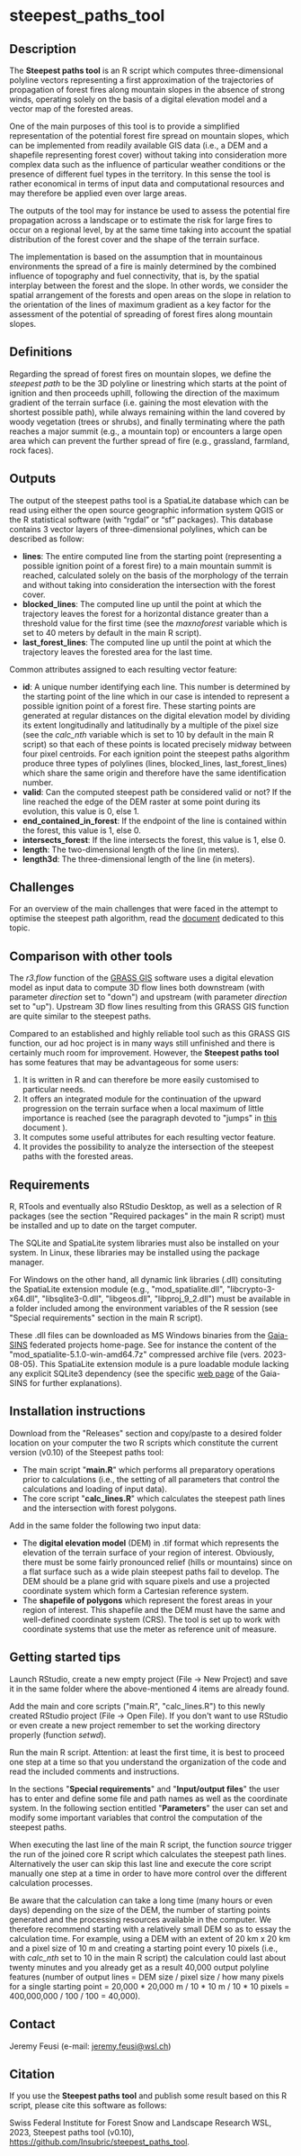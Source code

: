 # steepest_paths_tool

Description
-----------
The **Steepest paths tool** is an R script which computes three-dimensional polyline vectors representing a first approximation of the trajectories of propagation of forest fires along mountain slopes in the absence of strong winds, operating solely on the basis of a digital elevation model and a vector map of the forested areas.

One of the main purposes of this tool is to provide a simplified representation of the potential forest fire spread on mountain slopes, which can be implemented from readily available GIS data (i.e., a DEM and a shapefile representing forest cover) without taking into consideration more complex data such as the influence of particular weather conditions or the presence of different fuel types in the territory.
In this sense the tool is rather economical in terms of input data and computational resources and may therefore be applied even over large areas. 

The outputs of the tool may for instance be used to assess the potential fire propagation across a landscape or to estimate the risk for large fires to occur on a regional level, by at the same time taking into account the spatial distribution of the forest cover and the shape of the terrain surface.

The implementation is based on the assumption that in mountainous environments the spread of a fire is mainly determined by the combined influence of topography and fuel connectivity, that is, by the spatial interplay between the forest and the slope. In other words, we consider the spatial arrangement of the forests and open areas on the slope in relation to the orientation of the lines of maximum gradient as a key factor for the assessment of the potential of spreading of forest fires along mountain slopes.

Definitions
----------------------
Regarding the spread of forest fires on mountain slopes, we define the _steepest path_ to be the 3D polyline or linestring which starts at the point of ignition and then proceeds uphill, following the direction of the maximum gradient of the terrain surface (i.e. gaining the most elevation with the shortest possible path), while always remaining within the land covered by woody vegetation (trees or shrubs), and finally terminating where the path reaches a major summit (e.g., a mountain top) or encounters a large open area which can prevent the further spread of fire (e.g., grassland, farmland, rock faces).

Outputs
----------------------
The output of the steepest paths tool is a SpatiaLite database which can be read using either the open source geographic information system QGIS or the R statistical software (with “rgdal” or “sf” packages).
This database contains 3 vector layers of three-dimensional polylines, which can be described as follow:
* **lines**: The entire computed line from the starting point (representing a possible ignition point of a forest fire) to a main mountain summit is reached, calculated solely on the basis of the morphology of the terrain and without taking into consideration the intersection with the forest cover.
* **blocked_lines**: The computed line up until the point at which the trajectory leaves the forest for a horizontal distance greater than a threshold value for the first time (see the _maxnoforest_ variable which is set to 40 meters by default in the main R script).
* **last_forest_lines**: The computed line up until the point at which the trajectory leaves the forested area for the last time.

Common attributes assigned to each resulting vector feature:
* **id**: A unique number identifying each line. This number is determined by the starting point of the line which in our case is intended to represent a possible ignition point of a forest fire. These starting points are generated at regular distances on the digital elevation model by dividing its extent longitudinally and latitudinally by a multiple of the pixel size (see the _calc_nth_ variable which is set to 10 by default in the main R script) so that each of these points is located precisely midway between four pixel centroids. For each ignition point the steepest paths algorithm produce three types of polylines (lines, blocked_lines, last_forest_lines) which share the same origin and therefore have the same identification number.
* **valid**: Can the computed steepest path be considered valid or not? If the line reached the edge of the DEM raster at some point during its evolution, this value is 0, else 1.
* **end_contained_in_forest**: If the endpoint of the line is contained within the forest, this value is 1, else 0.
* **intersects_forest**: If the line intersects the forest, this value is 1, else 0.
* **length**: The two-dimensional length of the line (in meters).
* **length3d**: The three-dimensional length of the line (in meters).

Challenges
----------------------
For an overview of the main challenges that were faced in the attempt to optimise the steepest path algorithm, read the [document](https://github.com/Insubric/steepest_paths_tool/blob/master/Challenges.md) dedicated to this topic.

Comparison with other tools
----------------------
The _r3.flow_ function of the [GRASS GIS](https://grass.osgeo.org/) software uses a digital elevation model as input data to compute 3D flow lines both downstream (with parameter _direction_ set to "down") and upstream (with parameter _direction_ set to "up").
Upstream 3D flow lines resulting from this GRASS GIS function are quite similar to the steepest paths.

Compared to an established and highly reliable tool such as this GRASS GIS function, our ad hoc project is in many ways still unfinished and there is certainly much room for improvement.
However, the **Steepest paths tool** has some features that may be advantageous for some users:
1) It is written in R and can therefore be more easily customised to particular needs.
2) It offers an integrated module for the continuation of the upward progression on the terrain surface when a local maximum of little importance is reached (see the paragraph devoted to "jumps" in [this](https://github.com/Insubric/steepest_paths_tool/blob/master/Challenges.md) document ).
3) It computes some useful attributes for each resulting vector feature.
4) It provides the possibility to analyze the intersection of the steepest paths with the forested areas.

Requirements
----------------------
R, RTools and eventually also RStudio Desktop, as well as a selection of R packages (see the section "Required packages" in the main R script) must be installed and up to date on the target computer.

The SQLite and SpatiaLite system libraries must also be installed on your system. In Linux, these libraries may be installed using the package manager.

For Windows on the other hand, all dynamic link libraries (.dll) consituting the SpatiaLite extension module (e.g., "mod_spatialite.dll", "libcrypto-3-x64.dll", "libsqlite3-0.dll", "libgeos.dll", "libproj_9_2.dll") must be available in a folder included among the environment variables of the R session (see "Special requirements" section in the main R script).

These .dll files can be downloaded as MS Windows binaries from the [Gaia-SINS](https://www.gaia-gis.it/gaia-sins) federated projects home-page.
See for instance the content of the "mod_spatialite-5.1.0-win-amd64.7z" compressed archive file (vers. 2023-08-05). This SpatiaLite extension module is a pure loadable module lacking any explicit SQLite3 dependency (see the specific [web page](https://www.gaia-gis.it/fossil/libspatialite/wiki?name=mod_spatialite) of the Gaia-SINS for further explanations). 

Installation instructions
----------------------
Download from the "Releases" section and copy/paste to a desired folder location on your computer the two R scripts which constitute the current version (v0.10) of the Steepest paths tool:
* The main script "**main.R**" which performs all preparatory operations prior to calculations (i.e., the setting of all parameters that control the calculations and loading of input data).
* The core script "**calc_lines.R**" which calculates the steepest path lines and the intersection with forest polygons.

Add in the same folder the following two input data:
* The **digital elevation model** (DEM) in .tif format which represents the elevation of the terrain surface of your region of interest. Obviously, there must be some fairly pronounced relief (hills or mountains) since on a flat surface such as a wide plain steepest paths fail to develop. The DEM should be a plane grid with square pixels and use a projected coordinate system which form a Cartesian reference system. 
* The **shapefile of polygons** which represent the forest areas in your region of interest. This shapefile and the DEM must have the same and well-defined coordinate system (CRS). The tool is set up to work with coordinate systems that use the meter as reference unit of measure.

Getting started tips
----------------------
Launch RStudio, create a new empty project (File -> New Project) and save it in the same folder where the above-mentioned 4 items are already found.

Add the main and core scripts ("main.R", "calc_lines.R") to this newly created RStudio project (File -> Open File). If you don't want to use RStudio or even create a new project remember to set the working directory properly (function _setwd_).

Run the main R script. Attention: at least the first time, it is best to proceed one step at a time so that you understand the organization of the code and read the included comments and instructions.

In the sections "**Special requirements**" and "**Input/output files**" the user has to enter and define some file and path names as well as the coordinate system.
In the following section entitled "**Parameters**" the user can set and modify some important variables that control the computation of the steepest paths.

When executing the last line of the main R script, the function _source_ trigger the run of the joined core R script which calculates the steepest path lines. Alternatively the user can skip this last line and execute the core script manually one step at a time in order to have more control over the different calculation processes.

Be aware that the calculation can take a long time (many hours or even days) depending on the size of the DEM, the number of starting points generated and the processing resources available in the computer. We therefore recommend starting with a relatively small DEM so as to essay the calculation time. For example, using a DEM with an extent of 20 km x 20 km and a pixel size of 10 m and creating a starting point every 10 pixels (i.e., with _calc_nth_ set to 10 in the main R script) the calculation could last about twenty minutes and you already get as a result 40,000 output polyline features (number of output lines = DEM size / pixel size / how many pixels for a single starting point = 20,000 * 20,000 m / 10 * 10 m / 10 * 10 pixels = 400,000,000 / 100 / 100 = 40,000).

Contact
----------------------
Jeremy Feusi (e-mail: jeremy.feusi@wsl.ch)

Citation
----------------------
If you use the **Steepest paths tool** and publish some result based on this R script, please cite this software as follows:

Swiss Federal Institute for Forest Snow and Landscape Research WSL, 2023, Steepest paths tool (v0.10), https://github.com/Insubric/steepest_paths_tool.
